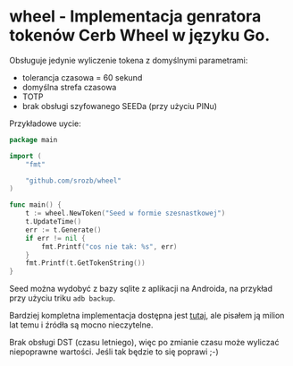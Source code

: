 # wheel - Implementacja genratora tokenów Cerb Wheel w języku Go.

Obsługuje jedynie wyliczenie tokena z domyślnymi parametrami: 

* tolerancja czasowa = 60 sekund
* domyślna strefa czasowa
* TOTP
* brak obsługi szyfowanego SEEDa (przy użyciu PINu)

Przykładowe uycie:

```go
package main

import (
	"fmt"

	"github.com/srozb/wheel"
)

func main() {
	t := wheel.NewToken("Seed w formie szesnastkowej")
    t.UpdateTime()
    err := t.Generate()
    if err != nil {
        fmt.Printf("cos nie tak: %s", err)
    }
	fmt.Printf(t.GetTokenString())
}
```

Seed można wydobyć z bazy sqlite z aplikacji na Androida, na przykład przy użyciu triku `adb backup`. 

Bardziej kompletna implementacja dostępna jest [tutaj](https://github.com/srozb/grumpytoken), ale pisałem ją milion lat temu i źródła są mocno nieczytelne. 

Brak obsługi DST (czasu letniego), więc po zmianie czasu może wyliczać niepoprawne wartości. Jeśli tak będzie to się poprawi ;-)

